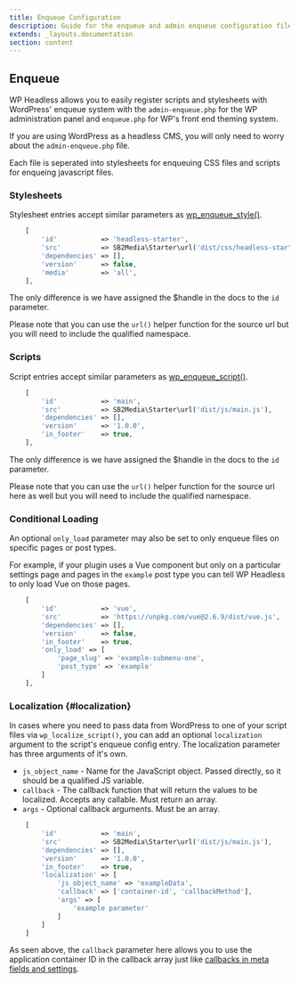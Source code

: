 ```yaml
---
title: Enqueue Configuration
description: Guide for the enqueue and admin enqueue configuration files
extends: _layouts.documentation
section: content
---
```


## Enqueue

WP Headless allows you to easily register scripts and stylesheets with WordPress' enqueue system with the `admin-enqueue.php` for the WP administration panel and `enqueue.php` for WP's front end theming system.

If you are using WordPress as a headless CMS, you will only need to worry about the `admin-enqueue.php` file.

Each file is seperated into stylesheets for enqueuing CSS files and scripts for enqueing javascript files.

### Stylesheets

Stylesheet entries accept similar parameters as [wp_enqueue_style()](https://developer.wordpress.org/reference/functions/wp_enqueue_style/).

```php
    [
        'id'           => 'headless-starter',
        'src'          => SB2Media\Starter\url('dist/css/headless-starter.css'),
        'dependencies' => [],
        'version'      => false,
        'media'        => 'all',
    ],
```

The only difference is we have assigned the \$handle in the docs to the `id` parameter.

Please note that you can use the `url()` helper function for the source url but you will need to include the qualified namespace.

### Scripts

Script entries accept similar parameters as [wp_enqueue_script()](https://developer.wordpress.org/reference/functions/wp_enqueue_script/).

```php
    [
        'id'           => 'main',
        'src'          => SB2Media\Starter\url('dist/js/main.js'),
        'dependencies' => [],
        'version'      => '1.0.0',
        'in_footer'    => true,
    ],
```

The only difference is we have assigned the \$handle in the docs to the `id` parameter.

Please note that you can use the `url()` helper function for the source url here as well but you will need to include the qualified namespace.

### Conditional Loading

An optional `only_load` parameter may also be set to only enqueue files on specific pages or post types.

For example, if your plugin uses a Vue component but only on a particular settings page and pages in the `example` post type you can tell WP Headless to only load Vue on those pages.

```php
    [
        'id'           => 'vue',
        'src'          => 'https://unpkg.com/vue@2.6.9/dist/vue.js',
        'dependencies' => [],
        'version'      => false,
        'in_footer'    => true,
        'only_load' => [
            'page_slug' => 'example-submenu-one',
            'post_type' => 'example'
        ]
    ],
```

### Localization {#localization}

In cases where you need to pass data from WordPress to one of your script files via `wp_localize_script()`, you can add an optional `localization` argument to the script's enqueue config entry. The localization parameter has three arguments of it's own.

- `js_object_name` - Name for the JavaScript object. Passed directly, so it should be a qualified JS variable.
- `callback` - The callback function that will return the values to be localized. Accepts any callable. Must return an array.
- `args` - Optional callback arguments. Must be an array.

```php
    [
        'id'           => 'main',
        'src'          => SB2Media\Starter\url('dist/js/main.js'),
        'dependencies' => [],
        'version'      => '1.0.0',
        'in_footer'    => true,
        'localization' => [
            'js_object_name' => 'exampleData',
            'callback' => ['container-id', 'callbackMethod'],
            'args' => [
                'example parameter'
            ]
        ]
    ]
```

As seen above, the `callback` parameter here allows you to use the application container ID in the callback array just like [callbacks in meta fields and settings](/docs/config-callbacks#callables).
